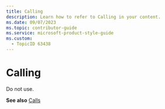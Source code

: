 ```yaml
---
title: Calling
description: Learn how to refer to Calling in your content.
ms.date: 09/07/2023
ms.topic: contributor-guide
ms.service: microsoft-product-style-guide
ms.custom:
  - TopicID 63438
---
```



# Calling

Do not use.

**See also** [Calls](~/teams-style-guide/a-z-word-list/c/calls.md)

